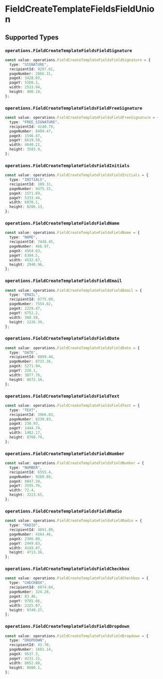 # FieldCreateTemplateFieldsFieldUnion


## Supported Types

### `operations.FieldCreateTemplateFieldsFieldSignature`

```typescript
const value: operations.FieldCreateTemplateFieldsFieldSignature = {
  type: "SIGNATURE",
  recipientId: 9297.61,
  pageNumber: 2866.31,
  pageX: 3420.03,
  pageY: 5508.2,
  width: 2533.94,
  height: 490.18,
};
```

### `operations.FieldCreateTemplateFieldsFieldFreeSignature`

```typescript
const value: operations.FieldCreateTemplateFieldsFieldFreeSignature = {
  type: "FREE_SIGNATURE",
  recipientId: 4240.79,
  pageNumber: 8469.47,
  pageX: 1546.47,
  pageY: 6619.58,
  width: 4640.21,
  height: 3583.9,
};
```

### `operations.FieldCreateTemplateFieldsFieldInitials`

```typescript
const value: operations.FieldCreateTemplateFieldsFieldInitials = {
  type: "INITIALS",
  recipientId: 189.31,
  pageNumber: 9475.15,
  pageX: 1571.69,
  pageY: 5333.44,
  width: 6070.1,
  height: 8206.13,
};
```

### `operations.FieldCreateTemplateFieldsFieldName`

```typescript
const value: operations.FieldCreateTemplateFieldsFieldName = {
  type: "NAME",
  recipientId: 7440.45,
  pageNumber: 466.97,
  pageX: 4564.63,
  pageY: 6304.5,
  width: 4532.67,
  height: 2940.96,
};
```

### `operations.FieldCreateTemplateFieldsFieldEmail`

```typescript
const value: operations.FieldCreateTemplateFieldsFieldEmail = {
  type: "EMAIL",
  recipientId: 8775.09,
  pageNumber: 7554.62,
  pageX: 2229.47,
  pageY: 8752.2,
  width: 368.58,
  height: 2226.39,
};
```

### `operations.FieldCreateTemplateFieldsFieldDate`

```typescript
const value: operations.FieldCreateTemplateFieldsFieldDate = {
  type: "DATE",
  recipientId: 8899.44,
  pageNumber: 8731.36,
  pageX: 5271.94,
  pageY: 228.1,
  width: 3877.76,
  height: 8672.19,
};
```

### `operations.FieldCreateTemplateFieldsFieldText`

```typescript
const value: operations.FieldCreateTemplateFieldsFieldText = {
  type: "TEXT",
  recipientId: 3966.03,
  pageNumber: 8239.83,
  pageX: 238.93,
  pageY: 1444.74,
  width: 1482.17,
  height: 8768.79,
};
```

### `operations.FieldCreateTemplateFieldsFieldNumber`

```typescript
const value: operations.FieldCreateTemplateFieldsFieldNumber = {
  type: "NUMBER",
  recipientId: 6555.4,
  pageNumber: 9260.08,
  pageX: 8847.34,
  pageY: 3595.76,
  width: 72.4,
  height: 3223.65,
};
```

### `operations.FieldCreateTemplateFieldsFieldRadio`

```typescript
const value: operations.FieldCreateTemplateFieldsFieldRadio = {
  type: "RADIO",
  recipientId: 4891.89,
  pageNumber: 4164.46,
  pageX: 2306.08,
  pageY: 2449.83,
  width: 4149.87,
  height: 4713.36,
};
```

### `operations.FieldCreateTemplateFieldsFieldCheckbox`

```typescript
const value: operations.FieldCreateTemplateFieldsFieldCheckbox = {
  type: "CHECKBOX",
  recipientId: 6874.84,
  pageNumber: 324.28,
  pageX: 83.46,
  pageY: 9785.66,
  width: 2225.07,
  height: 9749.27,
};
```

### `operations.FieldCreateTemplateFieldsFieldDropdown`

```typescript
const value: operations.FieldCreateTemplateFieldsFieldDropdown = {
  type: "DROPDOWN",
  recipientId: 43.78,
  pageNumber: 1681.14,
  pageX: 9537.3,
  pageY: 4231.31,
  width: 8652.08,
  height: 8800.1,
};
```

